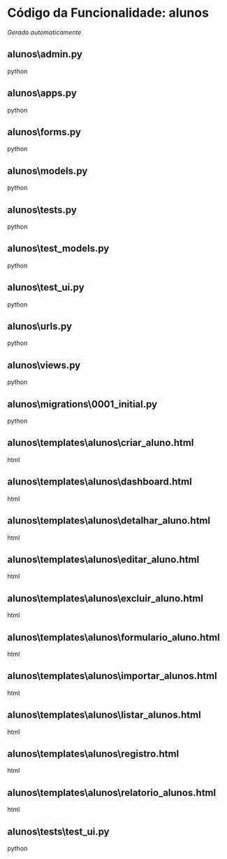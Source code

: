 # Código da Funcionalidade: alunos
*Gerado automaticamente*



## alunos\admin.py

python





## alunos\apps.py

python





## alunos\forms.py

python





## alunos\models.py

python





## alunos\tests.py

python





## alunos\test_models.py

python





## alunos\test_ui.py

python





## alunos\urls.py

python





## alunos\views.py

python





## alunos\migrations\0001_initial.py

python





## alunos\templates\alunos\criar_aluno.html

html





## alunos\templates\alunos\dashboard.html

html





## alunos\templates\alunos\detalhar_aluno.html

html





## alunos\templates\alunos\editar_aluno.html

html





## alunos\templates\alunos\excluir_aluno.html

html





## alunos\templates\alunos\formulario_aluno.html

html





## alunos\templates\alunos\importar_alunos.html

html





## alunos\templates\alunos\listar_alunos.html

html





## alunos\templates\alunos\registro.html

html





## alunos\templates\alunos\relatorio_alunos.html

html





## alunos\tests\test_ui.py

python



